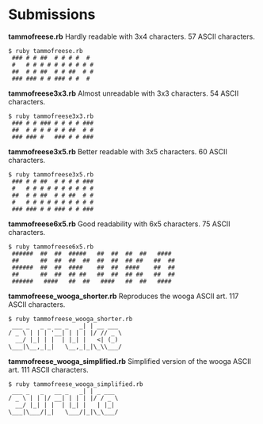 # Submissions


**tammofreese.rb** Hardly readable with 3x4 characters. 57 ASCII characters.

	$ ruby tammofreese.rb 
	 ### # # ##  # # # #  # 
	 #   # # # # # # # # # #
	 ##  # # ##  # # ##  # #
	 ### ### # # ### # #  #

**tammofreese3x3.rb** Almost unreadable with 3x3 characters. 54 ASCII characters.

	$ ruby tammofreese3x3.rb 
	 ### # # ### # # # # ###
	 ##  # # # # # # ##  # #
	 ### ### #   ### # # ###

**tammofreese3x5.rb** Better readable with 3x5 characters. 60 ASCII characters.

	$ ruby tammofreese3x5.rb 
	 ### # # ##  # # # # ###
	 #   # # # # # # # # # #
	 ##  # # ##  # # ##  # #
	 #   # # # # # # # # # #
	 ### ### # # ### # # ###

**tammofreese6x5.rb** Good readability with 6x5 characters. 75 ASCII characters.

	$ ruby tammofreese6x5.rb 
	 ######  ##  ##  #####   ##  ##  ##  ##   ####  
	 ##      ##  ##  ##  ##  ##  ##  ## ##   ##  ## 
	 ######  ##  ##  ####    ##  ##  ####    ##  ## 
	 ##      ##  ##  ## ##   ##  ##  ## ##   ##  ## 
	 ######   ####   ##  ##   ####   ##  ##   ####  

**tammofreese_wooga_shorter.rb** Reproduces the wooga ASCII art. 117 ASCII characters.

	$ ruby tammofreese_wooga_shorter.rb 
	 ___ _   _ _ __ _   _| | __ ___
	/ _ \ | | | '__| | | | |/ // _ \
	  __/ |_| | |  | |_| |   <| (_)
	\___|\__,_|_|   \__,_|_|\_\\___/

**tammofreese_wooga_simplified.rb** Simplified version of the wooga ASCII art. 111 ASCII characters.

	$ ruby tammofreese_wooga_simplified.rb 
	 ___ _   _   __ _   _| | _ ___ 
	/ _ \ | | |/ __| | | | |/ / _ \
	  __/ |_| | |  | |_| |   | |_| 
	\___|\___/|_|   \___/|_|\_\___/
    
